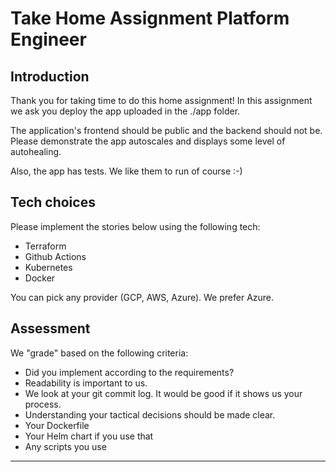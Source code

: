 # Take Home Assignment Platform Engineer


## Introduction

Thank you for taking time to do this home assignment! 
In this assignment we ask you deploy the app uploaded in the ./app folder.

The application's frontend should be public and the backend should not be.
Please demonstrate the app autoscales and displays some level of autohealing.

Also, the app has tests. We like them to run of course :-)


## Tech choices

Please implement the stories below using the following tech:

- Terraform
- Github Actions
- Kubernetes 
- Docker

You can pick any provider (GCP, AWS, Azure). We prefer Azure.

## Assessment

We "grade" based on the following criteria:

* Did you implement according to the requirements?
* Readability is important to us.
* We look at your git commit log. It would be good if it shows us your process.
* Understanding your tactical decisions should be made clear.
* Your Dockerfile
* Your Helm chart if you use that
* Any scripts you use
---
